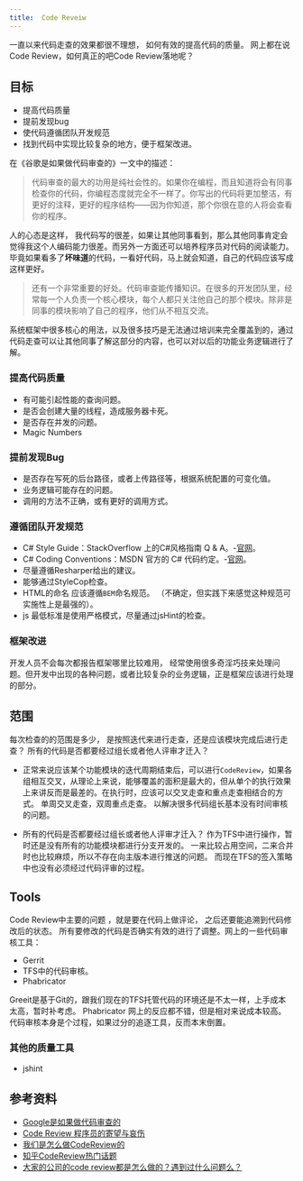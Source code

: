```yaml
---
title:  Code Reveiw
---
```


一直以来代码走查的效果都很不理想， 如何有效的提高代码的质量。 网上都在说Code Review，如何真正的吧Code Review落地呢？

## 目标
- 提高代码质量
- 提前发现bug
- 使代码遵循团队开发规范
- 找到代码中实现比较复杂的地方，便于框架改进。

在《谷歌是如果做代码审查的》一文中的描述：
>代码审查的最大的功用是纯社会性的。如果你在编程，而且知道将会有同事检查你的代码，你编程态度就完全不一样了。你写出的代码将更加整洁，有更好的注释，更好的程序结构——因为你知道，那个你很在意的人将会查看你的程序。

人的心态是这样， 我代码写的很差，如果让其他同事看到，那么其他同事肯定会觉得我这个人编码能力很差。而另外一方面还可以培养程序员对代码的阅读能力。毕竟如果看多了**坏味道**的代码，一看好代码，马上就会知道，自己的代码应该写成这样更好。

> 还有一个非常重要的好处。代码审查能传播知识。在很多的开发团队里，经常每一个人负责一个核心模块，每个人都只关注他自己的那个模块。除非是同事的模块影响了自己的程序，他们从不相互交流。

系统框架中很多核心的用法，以及很多技巧是无法通过培训来完全覆盖到的，通过代码走查可以让其他同事了解这部分的内容，也可以对以后的功能业务逻辑进行了解。


### 提高代码质量
- 有可能引起性能的查询问题。
- 是否会创建大量的线程，造成服务器卡死。
- 是否存在并发的问题。
- Magic Numbers

### 提前发现Bug
- 是否存在写死的后台路径，或者上传路径等，根据系统配置的可变化值。
- 业务逻辑可能存在的问题。
- 调用的方法不正确，或有更好的调用方式。

### 遵循团队开发规范
- C# Style Guide：StackOverflow 上的C#风格指南 Q & A。-[官网](http://stackoverflow.com/questions/4678178/style-guide-for-c)。
- C# Coding Conventions：MSDN 官方的 C# 代码约定。-[官网](https://msdn.microsoft.com/en-us/library/ff926074.aspx)。
- 尽量遵循Resharper给出的建议。
- 能够通过StyleCop检查。
- HTML的命名 应该遵循`BEM`命名规范。 （不确定，但实践下来感觉这种规范可实施性上是最强的）。
- js 最低标准是使用严格模式，尽量通过jsHint的检查。

### 框架改进
开发人员不会每次都报告框架哪里比较难用， 经常使用很多奇淫巧技来处理问题。但开发中出现的各种问题，或者比较复杂的业务逻辑，正是框架应该进行处理的部分。 

## 范围
每次检查的的范围是多少， 是按照迭代来进行走查，还是应该模块完成后进行走查？ 所有的代码是否都要经过组长或者他人评审才迁入？

- 正常来说应该某个功能模块的迭代周期结束后，可以进行`CodeReview`，如果各组相互交叉，从理论上来说，能够覆盖的面积是最大的，但从单个的执行效果上来讲反而是最差的。在执行时，应该可以交叉走查和重点走查相结合的方式。 单周交叉走查，双周重点走查。 以解决很多代码组长基本没有时间审核的问题。

- 所有的代码是否都要经过组长或者他人评审才迁入？
    作为TFS中进行操作，暂时还是没有所有的功能模块都进行分支开发的。 一来比较占用空间，二来合并时也比较麻烦，所以不存在向主版本进行推送的问题。 而现在TFS的签入策略 中也没有必须经过代码评审的过程。

## Tools
Code Review中主要的问题 ，就是要在代码上做评论， 之后还要能追溯到代码修改后的状态。 所有要修改的代码是否确实有效的进行了调整。网上的一些代码审核工具：
- Gerrit
- TFS中的代码审核。
- Phabricator

Greeit是基于Git的，跟我们现在的TFS托管代码的环境还是不太一样，上手成本太高，暂时补考虑。
Phabricator 网上的反应都不错，但是相对来说成本较高。 代码审核本身是个过程，如果过分的追逐工具，反而本末倒置。

### 其他的质量工具
- jshint

## 参考资料
- [Google是如果做代码审查的](http://www.vaikan.com/things-everyone-should-do-code-review/)
- [Code Review 程序员的寄望与哀伤](http://www.cnblogs.com/mindwind/p/5639008.html)
- [我们是怎么做CodeReview的](http://www.cnblogs.com/wenhx/p/How-We-Code-Review.html)
- [知乎CodeReview热门话题](https://www.zhihu.com/topic/19668200/hot)
- [大家的公司的code review都是怎么做的？遇到过什么问题么？](https://www.zhihu.com/question/41089988)


